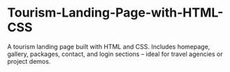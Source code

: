 # Tourism-Landing-Page-with-HTML-CSS
A tourism landing page built with HTML and CSS. Includes homepage, gallery, packages, contact, and login sections – ideal for travel agencies or project demos.
